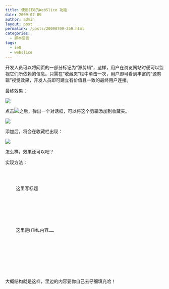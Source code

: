 ```yaml
---
title: 使用IE8的WebSlice 功能
date: 2009-07-09
author: admin
layout: post
permalink: /posts/20090709-259.html
categories:
  - 脚本语言
tags:
  - ie8
  - webslice
---
```

开发人员可以将网页的一部分标记为&#8221;源剪辑&#8221;，这样，用户在浏览网站时便可以监视它们所依赖的信息。只需在&#8221;收藏夹&#8221;栏中单击一次，用户即可看到丰富的&#8221;源剪辑&#8221;视觉效果，开发人员即可建立有价值且一致的最终用户连接。

最终效果：

![][1]

点击![][2]之后，弹出一个对话框，可以将这个剪辑添加到收藏夹。

![][3]

添加后，将会在收藏栏出现：

![][4]

怎么样，效果还可以吧？

实现方法：

<pre lang="php"><div class="hslice" id="randomposts">
  <div class="entry-title">
    这里写标题
  </div>
  
  
  
  <div class="entry-content">
    这里是HTML内容……
    
    <a style="display:none;" rel="feedurl" href="RSS地址">RSS名字</a>
    
    
  </div>
  
  
</div></pre>

大概结构就是这样，里边的内容要你自己去仔细填充哈！

 [1]: /uploads/2009/07/070909_0802_IE8WebSlice1.png
 [2]: /uploads/2009/07/070909_0802_IE8WebSlice2.png
 [3]: /uploads/2009/07/070909_0802_IE8WebSlice3.png
 [4]: /uploads/2009/07/070909_0802_IE8WebSlice4.png